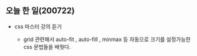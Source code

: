 ## 오늘 한 일(200722)

-   css 마스터 강의 듣기

    -   grid 관련해서 auto-fit , auto-fill , minmax 등 자동으로 크기를 설정가능한 css 문법들을 배웟다.
